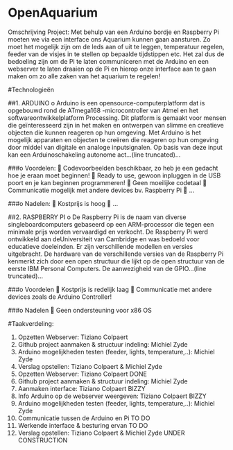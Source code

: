# OpenAquarium

Omschrijving Project: Met behulp van een Arduino bordje en Raspberry Pi moeten we via een interface ons Aquarium kunnen gaan aansturen. Zo moet het mogelijk zijn om de leds aan of uit te leggen, temperatuur regelen, feeder van de visjes in te stellen op bepaalde tijdstippen etc. Het zal dus de bedoeling zijn om de Pi te laten communiceren met de Arduino en een webserver te laten draaien op de Pi en hierop onze interface aan te gaan maken om zo alle zaken van het aquarium te regelen!

#Technologieën

##1.	ARDUINO
o	Arduino is een opensource-computerplatform dat is opgebouwd rond de ATmega168 -microcontroller van Atmel en het softwareontwikkelplatform Processing. Dit platform is gemaakt voor mensen die geïnteresseerd  zijn in het maken en ontwerpen van slimme en creatieve objecten die kunnen reageren op hun omgeving. Met Arduino is het mogelijk apparaten en objecten te creëren die reageren op hun omgeving door middel van digitale en analoge inputsignalen. Op basis van deze input kan een Arduinoschakeling autonome act...(line truncated)...

###o	Voordelen: 
	Codevoorbeelden beschikbaar, zo heb je een gedacht hoe je eraan moet beginnen!
	Ready to use, gewoon inpluggen in de USB poort en je kan beginnen programmeren!
	Geen moeilijke codetaal
	Communicatie mogelijk met andere devices bv. Raspberry Pi
	…

###o	Nadelen: 
	Kostprijs is hoog
	…

##2.	RASPBERRY PI
o	De Raspberry Pi is de naam van diverse singleboardcomputers gebaseerd op een ARM-processor die tegen een minimale prijs worden vervaardigd en verkocht. De Raspberry Pi werd ontwikkeld aan deUniversiteit van Cambridge en was bedoeld voor educatieve doeleinden. Er zijn verschillende modellen en versies uitgebracht. De hardware van de verschillende versies van de Raspberry Pi kenmerkt zich door een open structuur die lijkt op de open structuur van de eerste IBM Personal Computers. De aanwezigheid van de GPIO...(line truncated)...

###o	Voordelen
	Kostprijs is redelijk laag 
	Communicatie met andere devices zoals de Arduino Controller!

###o	Nadelen
	Geen ondersteuning voor x86 OS



#Taakverdeling: 
1.	Opzetten Webserver: Tiziano Colpaert
2.	Github project aanmaken & structuur indeling: Michiel Zyde
3.	Arduino mogelijkheden testen (feeder, lights, temperature,..): Michiel Zyde
4.	Verslag opstellen: Tiziano Colpaert & Michiel Zyde
5. Opzetten Webserver: Tiziano Colpaert 	 DONE
6.	Github project aanmaken & structuur indeling: Michiel Zyde 	
7.	Aanmaken interface: Tiziano Colpaert 	BIZZY
8.	Info Arduino op de webserver weergeven: Tiziano Colpaert 	BIZZY
9.	Arduino mogelijkheden testen (feeder, lights, temperature,..): Michiel Zyde 	
10. Communicatie tussen de Arduino en Pi 	TO DO
11. Werkende interface & besturing ervan 	TO DO
12. Verslag opstellen: Tiziano Colpaert & Michiel Zyde	 UNDER CONSTRUCTION
